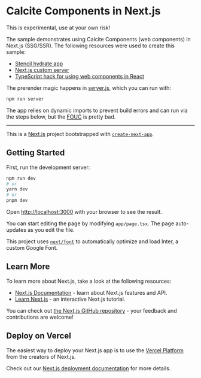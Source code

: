 # Calcite Components in Next.js

This is experimental, use at your own risk!

The sample demonstrates using Calcite Components (web components) in Next.js (SSG/SSR). The following resources were used to create this sample:

- [Stencil hydrate app](https://stenciljs.com/docs/v2/hydrate-app)
- [Next.js custom server](https://nextjs.org/docs/pages/building-your-application/configuring/custom-server)
- [TypeScript hack for using web components in React](https://goulet.dev/posts/consuming-web-component-react-typescript/)

The prerender magic happens in [server.js](./server.js), which you can run with:

```sh
npm run server
```

The app relies on dynamic imports to prevent build errors and can run via the steps below, but the [FOUC](https://en.wikipedia.org/wiki/Flash_of_unstyled_content) is pretty bad.

---

This is a [Next.js](https://nextjs.org/) project bootstrapped with [`create-next-app`](https://github.com/vercel/next.js/tree/canary/packages/create-next-app).

## Getting Started

First, run the development server:

```bash
npm run dev
# or
yarn dev
# or
pnpm dev
```

Open [http://localhost:3000](http://localhost:3000) with your browser to see the result.

You can start editing the page by modifying `app/page.tsx`. The page auto-updates as you edit the file.

This project uses [`next/font`](https://nextjs.org/docs/basic-features/font-optimization) to automatically optimize and load Inter, a custom Google Font.

## Learn More

To learn more about Next.js, take a look at the following resources:

- [Next.js Documentation](https://nextjs.org/docs) - learn about Next.js features and API.
- [Learn Next.js](https://nextjs.org/learn) - an interactive Next.js tutorial.

You can check out [the Next.js GitHub repository](https://github.com/vercel/next.js/) - your feedback and contributions are welcome!

## Deploy on Vercel

The easiest way to deploy your Next.js app is to use the [Vercel Platform](https://vercel.com/new?utm_medium=default-template&filter=next.js&utm_source=create-next-app&utm_campaign=create-next-app-readme) from the creators of Next.js.

Check out our [Next.js deployment documentation](https://nextjs.org/docs/deployment) for more details.
